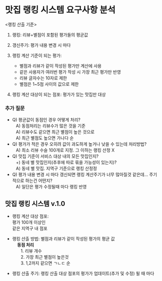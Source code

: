 # 맛집 랭킹 시스템 요구사항 분석
<랭킹 산출 기준>  
1. 랭킹: 리뷰+별점이 포함된 평가들의 평균값  

2. 갱신주기: 평가 내용 변경 시 마다  

3. 랭킹 계산 기준이 되는 평가:  
    - 별점과 리뷰가 같이 작성된 평가만 계산에 사용
    - 같은 사용자가 여러번 평가 작성 시 가장 최근 평가만 반영
    - 리뷰 글자수는 10자로 제한  
    - 별점은 1~5점 사이의 값으로 제한

4. 랭킹 계산 대상이 되는 점포: 평가가 있는 맛집만 대상

### 추가 질문
- Q) 평균값이 동점인 경우 어떻게 처리?  
&nbsp;&nbsp; A) 동점처리는 리뷰수가 많은 것을 기준  
&nbsp;&nbsp; A) 리뷰수도 같으면 최근 별점이 높은 것으로  
&nbsp;&nbsp; A) 최근 별점도 높으면 가나다 순 
- Q) 평가가 적은 경우 오히려 값이 과도하게 높거나 낮을 수 있는데 처리방법?  
&nbsp;&nbsp; A) 최소 리뷰 수슬 100개로 지정.  그 이하는 랭킹 산정 X
- Q) 맛집 기준이 서비스 대상 내의 모든 맛집인지?  
&nbsp;&nbsp; +) 동네 별 맛집인지(추후에 따로 묶을 가능성이 있는지)?  
&nbsp;&nbsp; A) 동네 별 맛집. 지역구 기준으로 랭킹 산정정 
- Q) 평가 내용 변경 시 마다 갱신되면 랭킹 계산주기가 너무 많아질것 같은데... 주기적으로 하는건 어떤지?  
&nbsp;&nbsp; A) 일단은 평가 수정될때 마다 랭킹 반영

## 맛집 랭킹 시스템 v.1.0
- 랭킹 계산 대상 점포:  
평가 100개 이상인  
같은 지역구 내 점포  

- 랭킹 산출 방법: 별점과 리뷰가 같이 작성된 평가의 평균 값  
&nbsp;&nbsp;&nbsp; **동점 처리**  
&nbsp;&nbsp;&nbsp;&nbsp;&nbsp;&nbsp; 1. 리뷰 개수  
&nbsp;&nbsp;&nbsp;&nbsp;&nbsp;&nbsp; 2. 가장 최근 별점이 높은것  
&nbsp;&nbsp;&nbsp;&nbsp;&nbsp;&nbsp; 3. 1,2까지 같으면 ㄱㄴㄷ 순
- 랭킹 산출 주기: 랭킹 산출 대상 점포의 평가가 업데이트(추가 및 수정) 될 때 마다


